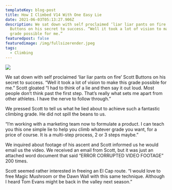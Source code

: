 ```yaml
---
templateKey: blog-post
title: How I Climbed V14 With One Easy Lie
date: 2021-06-03T05:13:27.906Z
description: We sat down with self proclaimed ‘liar liar pants on fire’ Scott
  Buttons on his secret to success. “Well it took a lot of vision to make this
  grade possible for me.”
featuredpost: false
featuredimage: /img/fullsizerender.jpeg
tags:
  - Climbing
---
```

![](/img/fullsizerender.jpeg)

We sat down with self proclaimed ‘liar liar pants on fire’ Scott Buttons on his secret to success. “Well it took a lot of vision to make this grade possible for me.” Scott gloated “I had to think of a lie and then say it out loud. Most people don’t think past the first step. That’s really what sets me apart from other athletes. I have the nerve to follow through.”



We pressed Scott to tell us what he lied about to achieve such a fantastic climbing grade. He did not spill the beans to us. 



“I’m working with a marketing team now to formulate a product. I can teach you this one simple lie to help you climb whatever grade you want, for a price of course. It is a multi-step process, 2 or 3 steps maybe.” 



We inquired about footage of his ascent and Scott informed us he would email us the video. We received an email from Scott, but it was just an attached word document that said “ERROR CORRUPTED VIDEO FOOTAGE” 200 times.



Scott seemed rather interested in freeing an El Cap route. “I would love to free Magic Mushroom or the Dawn Wall with this same technique. Although I heard Tom Evans might be back in the valley next season.”